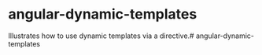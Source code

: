 angular-dynamic-templates
=========================

Illustrates how to use dynamic templates via a directive.# angular-dynamic-templates
